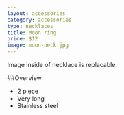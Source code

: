 ```yaml
---
layout: accessories
category: accessories
type: necklaces
title: Moon ring
price: $12
image: moon-neck.jpg
---
```


Image inside of necklace is replacable.

##Overview

- 2 piece 
- Very long
- Stainless steel